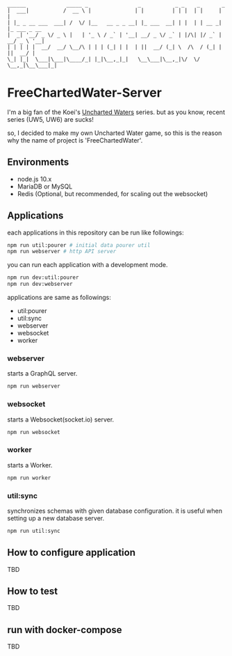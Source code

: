 ```text
______             _____ _                _           _ _    _       _            
|  ___|           /  __ \ |              | |         | | |  | |     | |           
| |_ _ __ ___  ___| /  \/ |__   __ _ _ __| |_ ___  __| | |  | | __ _| |_ ___ _ __ 
|  _| '__/ _ \/ _ \ |   | '_ \ / _` | '__| __/ _ \/ _` | |/\| |/ _` | __/ _ \ '__|
| | | | |  __/  __/ \__/\ | | | (_| | |  | ||  __/ (_| \  /\  / (_| | ||  __/ |   
\_| |_|  \___|\___|\____/_| |_|\__,_|_|   \__\___|\__,_|\/  \/ \__,_|\__\___|_|   
```

# FreeChartedWater-Server
I'm a big fan of the Koei's [Uncharted Waters](https://en.wikipedia.org/wiki/Uncharted_Waters) series. but as you know, recent series (UW5, UW6) are sucks!


so, I decided to make my own Uncharted Water game, so this is the reason why the name of project is 'FreeChartedWater'.

## Environments
- node.js 10.x
- MariaDB or MySQL
- Redis (Optional, but recommended, for scaling out the websocket)

## Applications
each applications in this repository can be run like followings: 
```bash
npm run util:pourer # initial data pourer util
npm run webserver # http API server
```
you can run each application with a development mode.
```bash
npm run dev:util:pourer 
npm run dev:webserver
```
applications are same as followings:
- util:pourer
- util:sync
- webserver
- websocket
- worker

### webserver
starts a GraphQL server.
```bash
npm run webserver
```

### websocket
starts a Websocket(socket.io) server.
```bash
npm run websocket
```

### worker
starts a Worker.
```bash
npm run worker
```

### util:sync
synchronizes schemas with given database configuration. it is useful when setting up a new database server.
```bash
npm run util:sync
```

## How to configure application
TBD

## How to test
TBD

## run with docker-compose
TBD